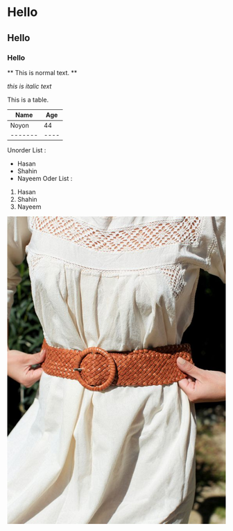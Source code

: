 # Hello 
## Hello 
### Hello

** This is normal text. **

_this is italic text_

This is a table. 

| Name |  Age | 
|------|------|
| Noyon | 44 |
|-------|----|


Unorder List : 
- Hasan
- Shahin
- Nayeem
Oder List :
1. Hasan 
2. Shahin
3. Nayeem


![Belt Picture](images/belt1.jpg)

